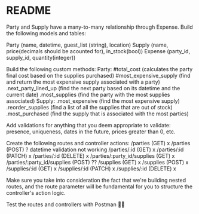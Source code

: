 # README
Party and Supply have a many-to-many relationship through Expense.
Build the following models and tables:

Party (name, datetime, guest_list (string), location)
Supply (name, price(decimals should be acounted for), in_stock(bool))
Expense (party_id, supply_id, quantity(integer))

Build the following custom methods:
	Party: 
		#total_cost (calculates the party final cost based on the supplies purchased)
		#most_expensive_supply (find and return the most expensive supply associated with a party)
		.next_party_lined_up (find the next party based on its datetime and the current date)
		.most_supplies (find the party with the most supplies associated)
	Supply: 
		.most_expensive (find the most expensive supply)
		.reorder_supplies (find a list of all the supplies that are out of stock)
		.most_purchased (find the supply that is associated with the most parties)

Add validations for anything that you deem appropriate to validate: presence, uniqueness, dates in the future, prices greater than 0, etc.

Create the following routes and controller actions:
    /parties (GET) x
	/parties (POST) ? datetime validation not working 
	/parties/:id (GET) x
	/parties/:id (PATCH) x
	/parties/:id (DELETE) x
	/parties/:party_id/supplies (GET) x
	/parties/:party_id/supplies (POST)	??
	/supplies (GET) x
	/supplies (POST) x
	/supplies/:id (GET) x
	/supplies/:id (PATCH) x
	/supplies/:id (DELETE) x

Make sure you take into consideration the fact that we're building nested routes, and the route parameter will be fundamental for you to structure the controller's action logic.

Test the routes and controllers with Postman 🙌🏻
